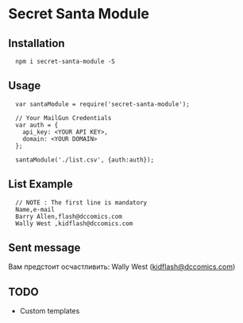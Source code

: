 # Secret Santa Module

## Installation

      npm i secret-santa-module -S

## Usage

      var santaModule = require('secret-santa-module');
      
      // Your MailGun Credentials
      var auth = {
        api_key: <YOUR API KEY>,
        domain: <YOUR DOMAIN>
      };

      santaModule('./list.csv', {auth:auth});

## List Example

      // NOTE : The first line is mandatory
      Name,e-mail
      Barry Allen,flash@dccomics.com
      Wally West ,kidflash@dccomics.com


## Sent message
  
  Вам предстоит осчастливить:
  Wally West (kidflash@dccomics.com)

## TODO 
- Custom templates